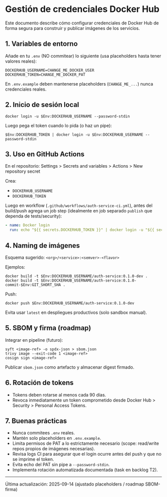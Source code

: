 # Gestión de credenciales Docker Hub

Este documento describe cómo configurar credenciales de Docker Hub de forma segura para construir y publicar imágenes de los servicios.

## 1. Variables de entorno

Añade en tu `.env` (NO commitear) lo siguiente (usa placeholders hasta tener valores reales):

```
DOCKERHUB_USERNAME=CHANGE_ME_DOCKER_USER
DOCKERHUB_TOKEN=CHANGE_ME_DOCKER_PAT
```

En `.env.example` deben mantenerse placeholders (`CHANGE_ME_...`) nunca credenciales reales.

## 2. Inicio de sesión local

```
docker login -u $Env:DOCKERHUB_USERNAME --password-stdin
```
Luego pega el token cuando lo pida (o haz un pipe):

```
$Env:DOCKERHUB_TOKEN | docker login -u $Env:DOCKERHUB_USERNAME --password-stdin
```

## 3. Uso en GitHub Actions

En el repositorio: Settings > Secrets and variables > Actions > New repository secret

Crea:
- `DOCKERHUB_USERNAME`
- `DOCKERHUB_TOKEN`

Luego en workflow (`.github/workflows/auth-service-ci.yml`), antes del build/push agrega un job step (idealmente en job separado `publish` que dependa de tests/security):

```yaml
- name: Docker login
  run: echo "${{ secrets.DOCKERHUB_TOKEN }}" | docker login -u "${{ secrets.DOCKERHUB_USERNAME }}" --password-stdin
```

## 4. Naming de imágenes

Esquema sugerido: `<org>/<service>:<semver>-<flavor>`

Ejemplos:
```
docker build -t $Env:DOCKERHUB_USERNAME/auth-service:0.1.0-dev .
docker build -t $Env:DOCKERHUB_USERNAME/auth-service:0.1.0-commit-$Env:GIT_SHORT_SHA .
```
Push:
```
docker push $Env:DOCKERHUB_USERNAME/auth-service:0.1.0-dev
```
Evita usar `latest` en despliegues productivos (solo sandbox manual).

## 5. SBOM y firma (roadmap)

Integrar en pipeline (futuro):
```
syft <image-ref> -o spdx-json > sbom.json
trivy image --exit-code 1 <image-ref>
cosign sign <image-ref>
```
Publicar `sbom.json` como artefacto y almacenar digest firmado.

## 6. Rotación de tokens

- Tokens deben rotarse al menos cada 90 días.
- Revoca inmediatamente un token comprometido desde Docker Hub > Security > Personal Access Tokens.

## 7. Buenas prácticas

- Nunca commitees `.env` reales.
- Mantén solo placeholders en `.env.example`.
- Limita permisos de PAT a lo estrictamente necesario (scope: read/write repos propios de imágenes necesarias).
- Revisa logs CI para asegurar que el login ocurre antes del push y que no se imprime el token.
- Evita echo del PAT sin pipe a `--password-stdin`.
- Implementa rotación automatizada documentada (task en backlog T2).

---
Última actualización: 2025-09-14 (ajustado placeholders / roadmap SBOM-firma)
